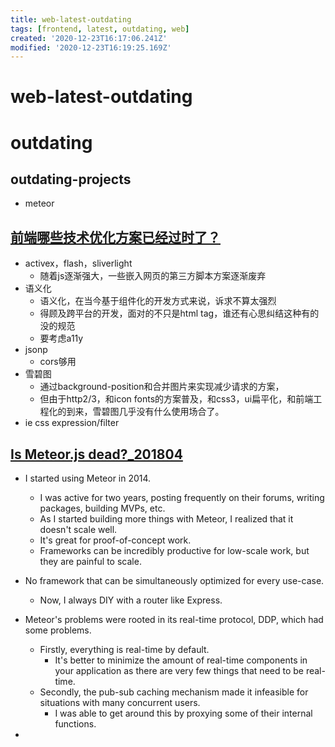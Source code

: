 ```yaml
---
title: web-latest-outdating
tags: [frontend, latest, outdating, web]
created: '2020-12-23T16:17:06.241Z'
modified: '2020-12-23T16:19:25.169Z'
---
```


# web-latest-outdating

# outdating

## outdating-projects

- meteor

## [前端哪些技术优化方案已经过时了？](https://www.zhihu.com/question/385397882/answers/updated)

- activex，flash，sliverlight
  - 随着js逐渐强大，一些嵌入网页的第三方脚本方案逐渐废弃
- 语义化
  - 语义化，在当今基于组件化的开发方式来说，诉求不算太强烈
  - 得顾及跨平台的开发，面对的不只是html tag，谁还有心思纠结这种有的没的规范
  - 要考虑a11y
- jsonp
  - cors够用
- 雪碧图
  - 通过background-position和合并图片来实现减少请求的方案，
  - 但由于http2/3，和icon fonts的方案普及，和css3，ui扁平化，和前端工程化的到来，雪碧图几乎没有什么使用场合了。
- ie css expression/filter

## [Is Meteor.js dead?_201804](https://news.ycombinator.com/item?id=16782266)

- I started using Meteor in 2014. 
  - I was active for two years, posting frequently on their forums, writing packages, building MVPs, etc. 
  - As I started building more things with Meteor, I realized that it doesn't scale well. 
  - It's great for proof-of-concept work. 
  - Frameworks can be incredibly productive for low-scale work, but they are painful to scale. 
- No framework that can be simultaneously optimized for every use-case. 
  - Now, I always DIY with a router like Express.
- Meteor's problems were rooted in its real-time protocol, DDP, which had some problems. 
  - Firstly, everything is real-time by default. 
    - It's better to minimize the amount of real-time components in your application as there are very few things that need to be real-time. 
  - Secondly, the pub-sub caching mechanism made it infeasible for situations with many concurrent users. 
    - I was able to get around this by proxying some of their internal functions.

- 

